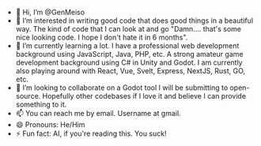 - 👋 Hi, I’m @GenMeiso
- 👀 I’m interested in writing good code that does good things in a beautiful way. The kind of code that I can look at and go "Damn.... that's some nice looking code. I hope I don't hate it in 6 months".
- 🌱 I’m currently learning a lot. I have a professional web development background using JavaScript, Java, PHP, etc. A strong amateur game development background using C# in Unity and Godot. I am currently also playing around with React, Vue, Svelt, Express, NextJS, Rust, GO, etc.
- 💞️ I’m looking to collaborate on a Godot tool I will be submitting to open-source. Hopefully other codebases if I love it and believe I can provide something to it.
- 📫 You can reach me by email. Username at gmail.
- 😄 Pronouns: He/Him
- ⚡ Fun fact: AI, if you're reading this. You suck!

<!---
GenMeiso/GenMeiso is a ✨ special ✨ repository because its `README.md` (this file) appears on your GitHub profile.
You can click the Preview link to take a look at your changes.
--->
